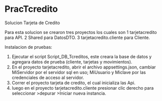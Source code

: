 # PracTcredito
Solucion Tarjeta de Credito

Para esta solucion se crearon tres proyectos los cuales son 
1 tarjetacredito para API.
2 Shared para DatosDTO.
3 tarjetacredito.cliente para Cliente.

Instalacion de pruebas:

1. Ejecutar el script Script_DB_Tcreditos, este creara la base de datos y agregara datos de prueba (cliente, tarjetas y movimientos).
2. En el proyecto tarjetacredito, abrir el archivo appsettings.json, cambiar MiServidor por el servidor sql en uso; MiUsuario y Miclave por las credenciales de acceso al servidor.
3. Correr el proyecto tarjeta de credito, el cual inicializa las Api.
4. luego en el proyecto tarjetacredito.cliente presionar clic derecho para seleccionar >depurar >Iniciar nueva instancia.
